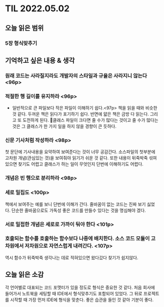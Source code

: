 # TIL 2022.05.02

## 오늘 읽은 범위

### **5장 형식맞추기**

## 기억하고 싶은 내용 & 생각

### 원래 코드는 사라질지라도 개발자의 스타일과 규율은 사라지니 않는다 <96p>

### 적절한 행 길이를 유지하라 <96p>

- 일반적으로 큰 파일보다 작은 파일이 이해하기 쉽다.<97p>
  책을 읽을 때와 비슷한 것 같다. 두꺼운 책은 읽다가 포기하기 쉽다.
  반면에 얇은 책은 금방 다 읽는다. 그리고 또 도전하게 된다.
  클래스 파일이 크다면 줄 수가 많다는 것이고 줄 수가 많다는 것은 그 클래스가 한 가지 일을 하지 않을 경향이 큰 듯하다.

### 신문 기사처럼 작성하라 <98p>

첫 문단에 기사내용을 요약하여 보여준다는 것이 너무 공감간다.
소스파일의 첫부분에 고차원 개념(관심있는 것)을 보여줘야 읽기가 쉬운 것 같다.
또한 내용이 뒤죽박죽 섞여 있으면 찾기도 어렵고 클래스가 하는 일이 무엇인지 단번에 이해하기도 어렵다.

### 개념은 빈 행으로 분리하라 <98p>

### 세로 밀집도 <100p>

책에서 보여주는 예를 보니 단번에 이해가 간다. 줄바꿈이 없는 코드는 진짜 보기 싫었다.
단순한 줄바꿈으로도 가독성 좋은 코드를 만들수 있다는 것을 명심해야 겠다.

### 서로 밀접한 개념은 세로로 가까이 둬야 한다 <101p>

### 호출되는 함수를 호출하는 함수보다 나중에 배치한다. 소스 코드 모듈이 고차원에서 저차원으로 자연스럽게 내려간다. <107p>

역시 함수가 뒤죽박죽 생각나는 데로 적혀있으면 왔다갔다 찾기가 쉽지않다.

## 오늘 읽은 소감

각 언어별로 대표되는 코드 포맷터가 있을 정도로 형식은 중요한 것 같다.
처음 회사에 들어가서 노트북을 세팅할 때 IDE에서 형식맞추기도 포함되어 있었다.
그 뒤로 프로젝트를 시작할 때 가장 먼저 IDE에 형식을 맞춘다.
좋은 습관을 들인 것 같아 기분이 좋다.

<!-- ## 궁금한 내용 or 잘 이해되지 않는 내용 -->
